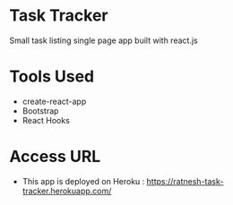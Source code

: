# Task Tracker

Small task listing single page app built with react.js

# Tools Used

- create-react-app
- Bootstrap
- React Hooks

# Access URL 

- This app is deployed on Heroku : https://ratnesh-task-tracker.herokuapp.com/
